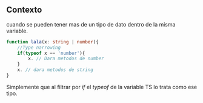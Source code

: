 ## Contexto

cuando se pueden tener mas de un tipo de dato dentro de la misma variable.

```typescript title=""
function lala(x: string | number){
	//Type narrowing
	if(typeof x == 'number'){
		x. // Dara metodos de number
	}
	x. // dara metodos de string
}
```

Simplemente que al filtrar por *if* el *typeof* de la variable TS lo trata como ese tipo. 
